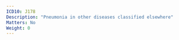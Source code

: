 ```yaml
---
ICD10: J178
Description: "Pneumonia in other diseases classified elsewhere"
Matters: No
Weight: 0
---
```

